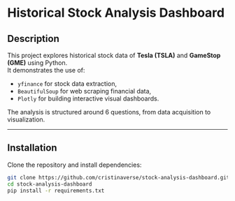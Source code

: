 # Historical Stock Analysis Dashboard

## Description
This project explores historical stock data of **Tesla (TSLA)** and **GameStop (GME)** using Python.  
It demonstrates the use of:
- `yfinance` for stock data extraction,
- `BeautifulSoup` for web scraping financial data,
- `Plotly` for building interactive visual dashboards.

The analysis is structured around 6 questions, from data acquisition to visualization.

---

## Installation

Clone the repository and install dependencies:

```bash
git clone https://github.com/cristinaverse/stock-analysis-dashboard.git
cd stock-analysis-dashboard
pip install -r requirements.txt
